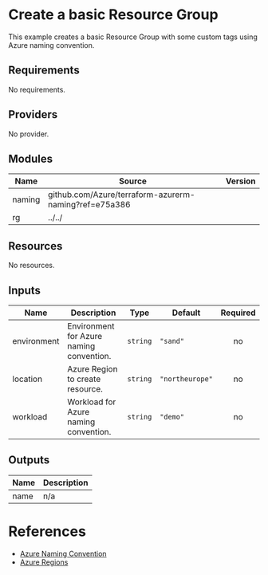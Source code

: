 # Create a basic Resource Group

This example creates a basic Resource Group with some custom tags using Azure naming convention.

<!-- BEGINNING OF PRE-COMMIT-TERRAFORM DOCS HOOK -->
## Requirements

No requirements.

## Providers

No provider.

## Modules

| Name | Source | Version |
|------|--------|---------|
| naming | github.com/Azure/terraform-azurerm-naming?ref=e75a386 |  |
| rg | ../../ |  |

## Resources

No resources.

## Inputs

| Name | Description | Type | Default | Required |
|------|-------------|------|---------|:--------:|
| environment | Environment for Azure naming convention. | `string` | `"sand"` | no |
| location | Azure Region to create resource. | `string` | `"northeurope"` | no |
| workload | Workload for Azure naming convention. | `string` | `"demo"` | no |

## Outputs

| Name | Description |
|------|-------------|
| name | n/a |
<!-- END OF PRE-COMMIT-TERRAFORM DOCS HOOK -->

# References
* [Azure Naming Convention](https://docs.microsoft.com/en-us/azure/cloud-adoption-framework/ready/azure-best-practices/resource-naming)
* [Azure Regions](https://azure.microsoft.com/en-us/global-infrastructure/geographies/)
